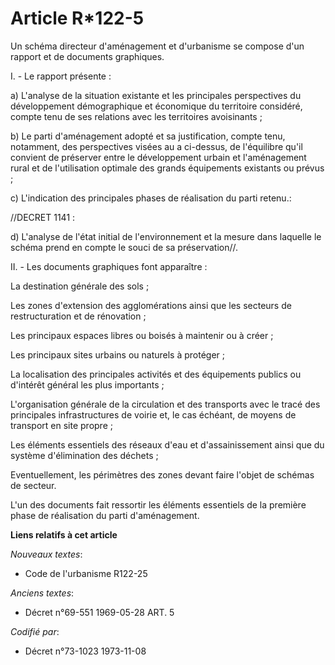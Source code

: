 # Article R*122-5

Un schéma directeur d'aménagement et d'urbanisme se compose d'un rapport et de documents graphiques.

I. - Le rapport présente :

a) L'analyse de la situation existante et les principales perspectives du développement démographique et économique du
territoire considéré, compte tenu de ses relations avec les territoires avoisinants ;

b) Le parti d'aménagement adopté et sa justification, compte tenu, notamment, des perspectives visées au a ci-dessus, de
l'équilibre qu'il convient de préserver entre le développement urbain et l'aménagement rural et de l'utilisation optimale des
grands équipements existants ou prévus ;

c) L'indication des principales phases de réalisation du parti retenu.:

//DECRET 1141 :

d) L'analyse de l'état initial de l'environnement et la mesure dans laquelle le schéma prend en compte le souci de sa
préservation//.

II. - Les documents graphiques font apparaître :

La destination générale des sols ;

Les zones d'extension des agglomérations ainsi que les secteurs de restructuration et de rénovation ;

Les principaux espaces libres ou boisés à maintenir ou à créer ;

Les principaux sites urbains ou naturels à protéger ;

La localisation des principales activités et des équipements publics ou d'intérêt général les plus importants ;

L'organisation générale de la circulation et des transports avec le tracé des principales infrastructures de voirie et, le
cas échéant, de moyens de transport en site propre ;

Les éléments essentiels des réseaux d'eau et d'assainissement ainsi que du système d'élimination des déchets ;

Eventuellement, les périmètres des zones devant faire l'objet de schémas de secteur.

L'un des documents fait ressortir les éléments essentiels de la première phase de réalisation du parti d'aménagement.

**Liens relatifs à cet article**

_Nouveaux textes_:

  - Code de l'urbanisme R122-25

_Anciens textes_:

  - Décret n°69-551 1969-05-28 ART. 5

_Codifié par_:

  - Décret n°73-1023 1973-11-08
